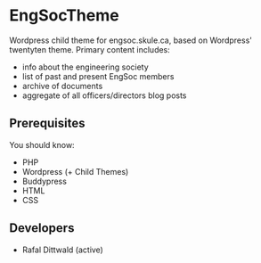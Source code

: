 EngSocTheme
============

Wordpress child theme for engsoc.skule.ca, based on Wordpress' twentyten theme. Primary content includes: 

  *  info about the engineering society
  *  list of past and present EngSoc members
  *  archive of documents
  *  aggregate of all officers/directors blog posts

Prerequisites
------------
You should know:

  *   PHP
  *   Wordpress (+ Child Themes)
  *   Buddypress
  *   HTML
  *   CSS

Developers
----------
  *   Rafal Dittwald (active)
